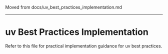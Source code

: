 Moved from docs/uv_best_practices_implementation.md

---

# uv Best Practices Implementation

Refer to this file for practical implementation guidance for uv best practices.
